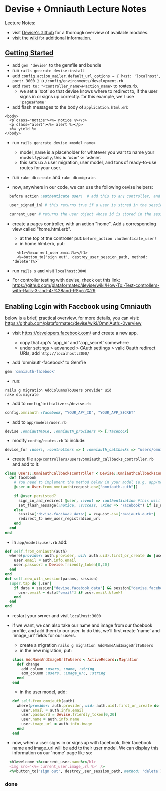 # Devise + Omniauth Lecture Notes

Lecture Notes:
- visit [Devise's Github](https://github.com/plataformatec/devise) for a thorough overview of available modules.
- visit the [wiki](https://github.com/plataformatec/devise/wiki) for additional information.

## [Getting Started](https://github.com/plataformatec/devise#getting-started)
- add ```gem 'devise'``` to the gemfile and bundle
- run ```rails generate devise:install```
- add ```config.action_mailer.default_url_options = { host: 'localhost', port: 3000 }``` to ```/config/environments/development.rb```
- add ```root to: "<controller_name>#<action_name>``` to routes.rb.
  - we set a 'root' so that devise knows where to redirect to, if the user signs in or signs up correctly. for this example, we'll use ```'pages#home'```
- add flash messages to the body of ```application.html.erb```
```
<body>
  <p class="notice"><%= notice %></p>
  <p class="alert"><%= alert %></p>
  <%= yield %>
</body>
```
- run ```rails generate devise <model_name>```
  - model_name is a placeholder for whatever you want to name your model. typically, this is 'user' or 'admin'.   
  - this sets up a user migration, user model, and tons of ready-to-use routes for your user.

- run ```rake db:create``` and ```rake db:migrate```. 

- now, anywhere in our code, we can use the following devise helpers:
```ruby 
  before_action :authenticate_user!  # add this to any controller, and it will require a user session to access any of the controller's actions
  
  user_signed_in? # this returns true if a user is stored in the session, otherwise returns false
  
  current_user # returns the user object whose id is stored in the session
```

- create a pages controller, with an action "home". Add a corresponding view called "home.html.erb".
  - at the top of the controller put: ```before_action :authenticate_user!```
  - in home.html.erb, put:
  ```
    <h1><%=current_user.email%></h1>
    <%=button_to('sign out', destroy_user_session_path, method: 'delete')%>
  ```
- run ```rails s``` and visit ```localhost:3000```

- For controller testing with devise, check out this link:
https://github.com/plataformatec/devise/wiki/How-To:-Test-controllers-with-Rails-3-and-4-%28and-RSpec%29

## Enabling Login with Facebook using Omniauth

below is a brief, practical overview. for more details, you can visit: https://github.com/plataformatec/devise/wiki/OmniAuth:-Overview

- visit https://developers.facebook.com/ and create a new app.
  - copy that app's 'app_id' and 'app_secret' somewhere
  - under settings > advanced > OAuth settings > valid Oauth redirect URIs, add ```http://localhost:3000/```

- add 'omniauth-facebook' to Gemfile
```ruby
gem 'omniauth-facebook'
```

- run:
```
rails g migration AddColumnsToUsers provider uid
rake db:migrate
```

- add to ```config/initializers/devise.rb```
```ruby
config.omniauth :facebook, "YOUR_APP_ID", "YOUR_APP_SECRET"
```

- add to ```app/models/user.rb```
```ruby
devise :omniauthable, :omniauth_providers => [:facebook]
```

- modify ```config/routes.rb``` to include:
```ruby
devise_for :users, :controllers => { :omniauth_callbacks => "users/omniauth_callbacks" }
```

- create file ```app/controllers/users/omniauth_callbacks_controller.rb``` and add to it:
```ruby 
class Users::OmniauthCallbacksController < Devise::OmniauthCallbacksController
  def facebook
    # You need to implement the method below in your model (e.g. app/models/user.rb)
    @user = User.from_omniauth(request.env["omniauth.auth"])

    if @user.persisted?
      sign_in_and_redirect @user, :event => :authentication #this will throw if @user is not activated
      set_flash_message(:notice, :success, :kind => "Facebook") if is_navigational_format?
    else
      session["devise.facebook_data"] = request.env["omniauth.auth"]
      redirect_to new_user_registration_url
    end
  end
end
```

- in ```app/models/user.rb``` add:
```ruby
def self.from_omniauth(auth)
  where(provider: auth.provider, uid: auth.uid).first_or_create do |user|
    user.email = auth.info.email
    user.password = Devise.friendly_token[0,20]
  end
end
def self.new_with_session(params, session)
  super.tap do |user|
    if data = session["devise.facebook_data"] && session["devise.facebook_data"]["extra"]["raw_info"]
      user.email = data["email"] if user.email.blank?
    end
  end
end
```
- restart your server and visit ```localhost:3000```

- if we want, we can also take our name and image from our facebook profile, and add them to our user. to do this, we'll first create 'name' and 'image_url' fields for our users.
  - create a migration
  ```rails g migration AddNameAndImageUrlToUsers```
  - in the new migration, put:
  ```ruby
  class AddNameAndImageUrlToUsers < ActiveRecord::Migration
    def change
      add_column :users, :name, :string
      add_column :users, :image_url, :string
    end
  end
  ```
  - in the user model, add:
  ```ruby
  def self.from_omniauth(auth)
    where(provider: auth.provider, uid: auth.uid).first_or_create do |user|
      user.email = auth.info.email
      user.password = Devise.friendly_token[0,20]
      user.name = auth.info.name
      user.image_url = auth.info.image
    end
  end
  ```
- now, when a user signs in or signs up with facebook, their facebook name and image_url will be add to their user model. We can display this information on our 'home' page like so:
```ruby
  <h1>welcome <%=current_user.name%></h1>
  <img src='<%= current_user.image_url %>' />
  <%=button_to('sign out', destroy_user_session_path, method: 'delete')%>
```

### done
